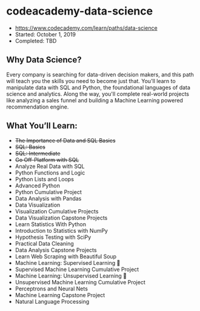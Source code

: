 # codeacademy-data-science
- https://www.codecademy.com/learn/paths/data-science
- Started: October 1, 2019
- Completed: TBD

## Why Data Science?
Every company is searching for data-driven decision makers, and this path will teach you the skills you need to become just that. You'll learn to manipulate data with SQL and Python, the foundational languages of data science and analytics. Along the way, you'll complete real-world projects like analyzing a sales funnel and building a Machine Learning powered recommendation engine.

## What You’ll Learn:
* ~~The Importance of Data and SQL Basics~~
* ~~SQL: Basics~~
* ~~SQL: Intermediate~~
* ~~Go Off-Platform with SQL~~
* Analyze Real Data with SQL
* Python Functions and Logic
* Python Lists and Loops
* Advanced Python
* Python Cumulative Project
* Data Analysis with Pandas
* Data Visualization
* Visualization Cumulative Projects
* Data Visualization Capstone Projects
* Learn Statistics With Python
* Introduction to Statistics with NumPy
* Hypothesis Testing with SciPy
* Practical Data Cleaning
* Data Analysis Capstone Projects
* Learn Web Scraping with Beautiful Soup
* Machine Learning: Supervised Learning 🤖
* Supervised Machine Learning Cumulative Project
* Machine Learning: Unsupervised Learning 🤖
* Unsupervised Machine Learning Cumulative Project
* Perceptrons and Neural Nets
* Machine Learning Capstone Project
* Natural Language Processing
